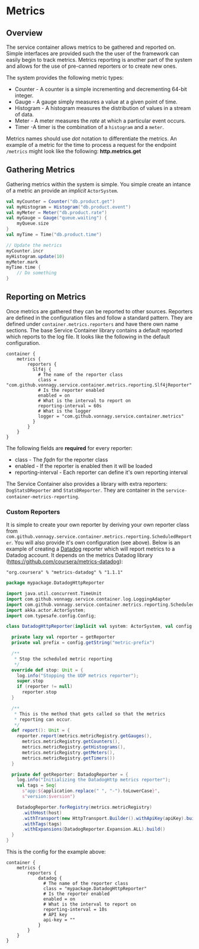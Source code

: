 # Metrics

## Overview

The service container allows metrics to be gathered and reported on. Simple interfaces are provided such the the user of
the framework can easily begin to track metrics. Metrics reporting is another part of the system and allows for the use of
pre-canned reporters or to create new ones. 
 
The system provides the following metric types:

* Counter - A counter is a simple incrementing and decrementing 64-bit integer.
* Gauge - A gauge simply measures a value at a given point of time.
* Histogram - A histogram measures the distribution of values in a stream of data.
* Meter - A meter measures the *rate* at which a particular event occurs.
* Timer -A timer is the combination of a `histogram` and a `meter`.

Metrics names should use *dot* notation to differentiate the metrics. An example of a metric for the time to process a request for the endpoint `/metrics` might look like the following: **http.metrics.get**

## Gathering Metrics
Gathering metrics within the system is simple. You simple create an intance of a metric an provide an _implicit_ `ActorSystem`.

```scala
val myCounter = Counter("db.product.get")
val myHistogram = Histogram("db.product.event")
val myMeter = Meter("db.product.rate")
val myGauge = Gauge("queue.waiting") {
    myQueue.size
}
val myTime = Time("db.product.time")

// Update the metrics
myCounter.incr
myHistogram.update(10)
myMeter.mark
myTime.time {
    // Do something
}
```

## Reporting on Metrics
Once metrics are gathered they can be reported to other sources. Reporters are defined in the configuration files and follow a standard pattern. They are defined under `container.metrics.reporters` and have there own name sections. The base Service Container library contains a default reported which reports to the log file. It looks like the following in the default configuration.

```hocon
container {
    metrics {
        reporters {
          Slf4j {
            # The name of the reporter class
            class = "com.github.vonnagy.service.container.metrics.reporting.Slf4jReporter"
            # Is the reporter enabled
            enabled = on
            # What is the interval to report on
            reporting-interval = 60s
            # What is the logger
            logger = "com.github.vonnagy.service.container.metrics"
          }
        }
    }
}
```

The following fields are **required** for every reporter:
* class - The *fqdn* for the reporter class
* enabled - If the reporter is enabled then it will be loaded
* reporting-interval - Each reporter can define it's own reporting interval

The Service Container also provides a library with extra reporters: `DogStatsDReporter` and `StatsDReporter`. They are container in the `service-container-metrics-reporting`.

### Custom Reporters
It is simple to create your own reporter by deriving your own reporter class from `com.github.vonnagy.service.container.metrics.reporting.ScheduledReporter`. 
You will also provide it's own configuration (see above). Below is an example of creating a [Datadog](https://www.datadoghq.com/) reporter which will report metrics to a Datadog account. 
It depends on the metrics Datadog library (https://github.com/coursera/metrics-datadog):

`"org.coursera" % "metrics-datadog" % "1.1.1"`

```scala
package mypackage.DatadogHttpReporter

import java.util.concurrent.TimeUnit
import com.github.vonnagy.service.container.log.LoggingAdapter
import com.github.vonnagy.service.container.metrics.reporting.ScheduledReporter
import akka.actor.ActorSystem;
import com.typesafe.config.Config;

class DatadogHttpReporter(implicit val system: ActorSystem, val config: Config) extends ScheduledReporter with LoggingAdapter {

  private lazy val reporter = getReporter
  private val prefix = config.getString("metric-prefix")

  /**
   * Stop the scheduled metric reporting
   */
  override def stop: Unit = {
    log.info("Stopping the UDP metrics reporter");
    super.stop
    if (reporter != null)
      reporter.stop
  }

  /**
   * This is the method that gets called so that the metrics
   * reporting can occur.
   */
  def report(): Unit = {
    reporter.report(metrics.metricRegistry.getGauges(),
      metrics.metricRegistry.getCounters(),
      metrics.metricRegistry.getHistograms(),
      metrics.metricRegistry.getMeters(),
      metrics.metricRegistry.getTimers())
  }

  private def getReporter: DatadogReporter = {
    log.info("Initializing the DatadogHttp metrics reporter");
    val tags = Seq(
      s"app:${application.replace(" ", "-").toLowerCase}",
      s"version:$version")

    DatadogReporter.forRegistry(metrics.metricRegistry)
      .withHost(host)
      .withTransport(new HttpTransport.Builder().withApiKey(apiKey).build())
      .withTags(tags)
      .withExpansions(DatadogReporter.Expansion.ALL).build()
  }
}
```

This is the config for the example above:
```hocon
container {
    metrics {
        reporters {
            datadog {
              # The name of the reporter class
              class = "mypackage.DatadogHttpReporter"
              # Is the reporter enabled
              enabled = on
              # What is the interval to report on
              reporting-interval = 10s
              # API key
              api-key = ""
            }
        }
    }
}
```



